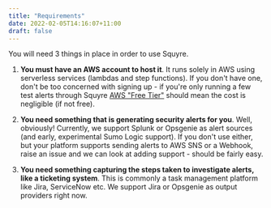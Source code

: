 ```yaml
---
title: "Requirements"
date: 2022-02-05T14:16:07+11:00
draft: false
---
```


You will need 3 things in place in order to use Squyre.

1. **You must have an AWS account to host it**. It runs solely in AWS using serverless services (lambdas and step functions). If you don't have one, don't be too concerned with signing up - if you're only running a few test alerts through Squyre [AWS "Free Tier"](https://aws.amazon.com/free/) should mean the cost is negligible (if not free).

2. **You need something that is generating security alerts for you**. Well, obviously! Currently, we support Splunk or Opsgenie as alert sources (and early, experimental Sumo Logic support). If you don't use either, but your platform supports sending alerts to AWS SNS or a Webhook, raise an issue and we can look at adding support - should be fairly easy.

3. **You need something capturing the steps taken to investigate alerts, like a ticketing system**. This is commonly a task management platform like Jira, ServiceNow etc. We support Jira or Opsgenie as output providers right now.